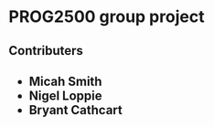 # PROG2500 group project

<h2>Contributers<h2>
  <ul>
    <li>Micah Smith</li>
    <li>Nigel Loppie</li> 
    <li>Bryant Cathcart</li> 
  <ul>

